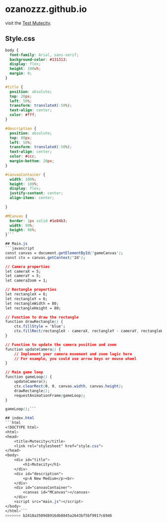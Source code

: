 # ozanozzz.github.io
visit the [Test Mutecity](https://ozanozzz.github.io).

## Style.css
```css
body {
  font-family: Arial, sans-serif;
  background-color: #131313;
  display: flex;
  height: 100vh;
  margin: 0;
}

#title {
  position: absolute;
  top: 20px;
  left: 50%;
  transform: translateX(-50%);
  text-align: center;
  color: #fff;
}

#description {
  position: absolute;
  top: 80px;
  left: 50%;
  transform: translateX(-50%);
  text-align: center;
  color: #ccc;
  margin-bottom: 20px;
}

#canvasContainer {
  width: 100%;
  height: 100%;
  display: flex; 
  justify-content: center; 
  align-items: center; 
  
}

#MCanvas {
  border: 1px solid #1e84b3;
  width: 99%;
  height: 98%;
}```

## Main.js
```javascript
const canvas = document.getElementById('gameCanvas');
const ctx = canvas.getContext('2d');

// Camera properties
let cameraX = 5;
let cameraY = 5;
let cameraZoom = 1;

// Rectangle properties
let rectangleX = 6;
let rectangleY = 6;
let rectangleWidth = 80;
let rectangleHeight = 80;

// Function to draw the rectangle
function drawRectangle() {
    ctx.fillStyle = 'blue';
    ctx.fillRect(rectangleX - cameraX, rectangleY - cameraY, rectangleWidth / cameraZoom, rectangleHeight / cameraZoom);
}

// Function to update the camera position and zoom
function updateCamera() {
    // Implement your camera movement and zoom logic here
    // For example, you could use arrow keys or mouse wheel
}

// Main game loop
function gameLoop() {
    updateCamera();
    ctx.clearRect(0, 0, canvas.width, canvas.height);
    drawRectangle();
    requestAnimationFrame(gameLoop);
}

gameLoop();```

## index.html
```html
<!DOCTYPE html>
<html>
<head>
    <title>Mutecity</title>
    <link rel="stylesheet" href="style.css">
</head>
<body>
    <div id="title">
        <h1>Mutecity</h1>
    </div>
    <div id="description">
        <p>A New Medium</p><br>
    </div>
    <div id="canvasContainer">
        <canvas id="MCanvas"></canvas>
    </div>
    <script src="main.js"></script>
</body>
</html>```
>>>>>>> b2418a3509d8916db8845a2643bf5bf9917c6946
